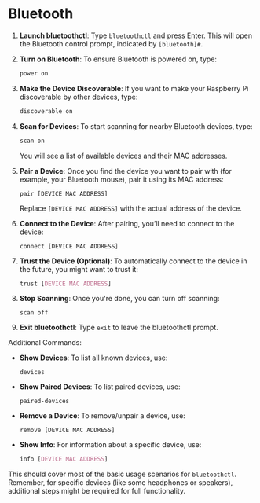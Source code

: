 # Bluetooth

1. **Launch bluetoothctl**: Type `bluetoothctl` and press Enter. This will open the Bluetooth control prompt, indicated by `[bluetooth]#`.
2.  **Turn on Bluetooth**: To ensure Bluetooth is powered on, type:

    ```csharp
    power on
    ```
3.  **Make the Device Discoverable**: If you want to make your Raspberry Pi discoverable by other devices, type:

    ```csharp
    discoverable on
    ```
4.  **Scan for Devices**: To start scanning for nearby Bluetooth devices, type:

    ```csharp
    scan on
    ```

    You will see a list of available devices and their MAC addresses.
5.  **Pair a Device**: Once you find the device you want to pair with (for example, your Bluetooth mouse), pair it using its MAC address:

    ```arduino
    pair [DEVICE MAC ADDRESS]
    ```

    Replace `[DEVICE MAC ADDRESS]` with the actual address of the device.
6.  **Connect to the Device**: After pairing, you’ll need to connect to the device:

    ```arduino
    connect [DEVICE MAC ADDRESS]
    ```
7.  **Trust the Device (Optional)**: To automatically connect to the device in the future, you might want to trust it:

    ```css
    trust [DEVICE MAC ADDRESS]
    ```
8.  **Stop Scanning**: Once you're done, you can turn off scanning:

    ```vbnet
    scan off
    ```
9. **Exit bluetoothctl**: Type `exit` to leave the bluetoothctl prompt.

Additional Commands:

*   **Show Devices**: To list all known devices, use:

    ```
    devices
    ```
*   **Show Paired Devices**: To list paired devices, use:

    ```
    paired-devices
    ```
*   **Remove a Device**: To remove/unpair a device, use:

    ```arduino
    remove [DEVICE MAC ADDRESS]
    ```
*   **Show Info**: For information about a specific device, use:

    ```css
    info [DEVICE MAC ADDRESS]
    ```

This should cover most of the basic usage scenarios for `bluetoothctl`. Remember, for specific devices (like some headphones or speakers), additional steps might be required for full functionality.
